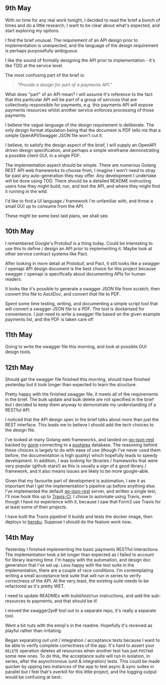 ## 9th May

With no time for any real work tonight, I decided to read the brief a bunch of times and do a little research; I want to be clear about what's expected, and start exploring my options.

I find the brief unusual. The requirement of an API design prior to implementation is unexpected, and the language of the design requirement is perhaps purposefully ambiguous.

I like the sound of formally designing the API prior to implementation - it's like TDD at the service level.

The most confusing part of the brief is:

> _"Provide a design for part of a payments API."_

What does "part" of an API mean? I will assume it's reference to the fact that this particular API will be part of a group of services that are collectively responsible for payments, e.g. this payments API will expose payments resources whilst another service enforces processing of those payments.

I believe the vague language of the design requirement is deliberate. The only design format stipulation being that the document is PDF tells me that a simple OpenAPI/Swagger JSON file won't cut it.

I believe, to satisfy the design aspect of the brief, I will supply an OpenAPI driven design specification, and perhaps a simple wireframe demonstrating a possible client GUI, in a single PDF.

The implementation aspect should be simple. There are numerous Golang REST API web frameworks to choose from, I imagine I won't need to stray far past any auto-generation they may offer. Any development I undertake will be done using TDD. There should be a detailed README instructing users how they might build, run, and test the API, and where they might find it running in the wild.

I'd like to find a UI language / framework I'm unfamiliar with, and throw a small GUI up to consume from the API.

These might be some best laid plans, we shall see.

## 10th May

I remembered Google's Protobuf is a thing today. Could be interesting to use this to define / design an API prior to implementing it. Maybe look at other service contract systems like Pact.

After looking in more detail at Protobuf, and Pact, it still looks like a swagger / openapi API design document is the best choice for this project because swagger / openapi is specifically about documenting APIs for human readers.

It looks like it's possible to generate a swagger JSON file from scratch, then convert this file to AsciiDoc, and convert _that_ file to PDF.

Spent some time testing, writing, and documenting a simple script tool that will convert a swagger JSON file to a PDF. The tool is dockerised for convenience. I just need to write a swagger file based on the given example payments list, and the PDF is taken care of!

## 11th May

Going to write the swagger file this morning, and look at possible GUI design tools.

## 12th May

Should get the swagger file finished this morning, should have finished yesterday but it took longer than expected to learn the structure.

Pretty happy with the finished swagger file, it meets all of the requirements in the brief. The bulk update and bulk delete are not specified in the brief but I decided to keep them anyway to demonstrate my understanding of a RESTful API.

I noticed that the API design spec in the brief talks about more than just the REST interface. This leads me to believe I should add the tech choices to the design file.

I've looked at many Golang web frameworks, and landed on [go-json-rest](https://github.com/ant0ine/go-json-rest) backed by [gorm](https://github.com/jinzhu/gorm) connecting to a [postgres](https://www.postgresql.org/) database. The reasoning behind these choices is largely to do with ease of use (though I've never used them before, the documentation is high quality) which hopefully leads to speedy development. In addition, I was looking for libraries / frameworks that were very popular (github stars!) as this is usually a sign of a good library / framework, and it also means issues are likely to be more google-able.

Given that my favourite part of development is automation, I see it as important that I get the implementation's pipeline up before anything else. I've implemented the default [go-json-rest](https://github.com/ant0ine/go-json-rest) server, and written a single test, I'll now hook this up to [Travis-CI](https://travis-ci.org/). I chose to automate using Travis, even though I have no experience with it, because I saw that Form3 use Travis for at least some of their projects.

I have built the Travis pipeline! It builds and tests the docker image, then deploys to [heroku](https://go-pay-me.herokuapp.com/). Suppose I should do the feature work now..

## 14th May

Yesterday I finished implementing the basic payments RESTful interactions. The implementation took a bit longer than expected as I failed to account for library learning time. I'm happy with the automation, and design doc generation that I've set up. Less happy with the test suite in the implementation, there are a couple of race conditions. I'm contemplating writing a small acceptance test suite that will run in series to verify correctness of the API. At the very least, the existing suite needs to be refactored as it's pretty WET.

I need to update READMEs with build/test/run instructions, and add the sub-resources to payments, and that should be it!

I moved the swagger2pdf tool out to a separate repo, it's really a separate tool.

Went a bit nuts with the emoji's in the readme. Hopefully it's received as playful rather than irritating.

Began separating out unit / integration / acceptance tests because I want to be able to verify complete correctness of the app. It's hard to assert your `DELETE` operation deletes all resources when another test has just `POST`ed some new ones. To do this, the acceptance suite will run in isolation, in series, after the asynchronous (unit & integration) tests. This could be made quicker by upping two instances of the app to test async & sync suites in parallel but I feel that's overkill for this little project, and the logging output would be confusing at best.
